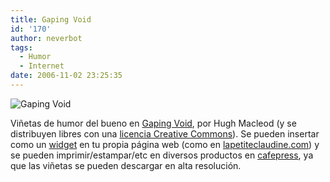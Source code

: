 ```yaml
---
title: Gaping Void
id: '170'
author: neverbot
tags:
  - Humor
  - Internet
date: 2006-11-02 23:25:35
---
```


![Gaping Void](./yourekindacute.jpg "Gaping Void")

Viñetas de humor del bueno en [Gaping Void](http://www.gapingvoid.com/), por Hugh Macleod (y se distribuyen libres con una [licencia Creative Commons](http://creativecommons.org/licenses/by-nd-nc/1.0/)). Se pueden insertar como un [widget](http://en.wikipedia.org/wiki/Widget_(computing)) en tu propia página web (como en [lapetiteclaudine.com](http://www.lapetiteclaudine.com/)) y se pueden imprimir/estampar/etc en diversos productos en [cafepress](http://www.cafepress.com/cp/customize/), ya que las viñetas se pueden descargar en alta resolución.